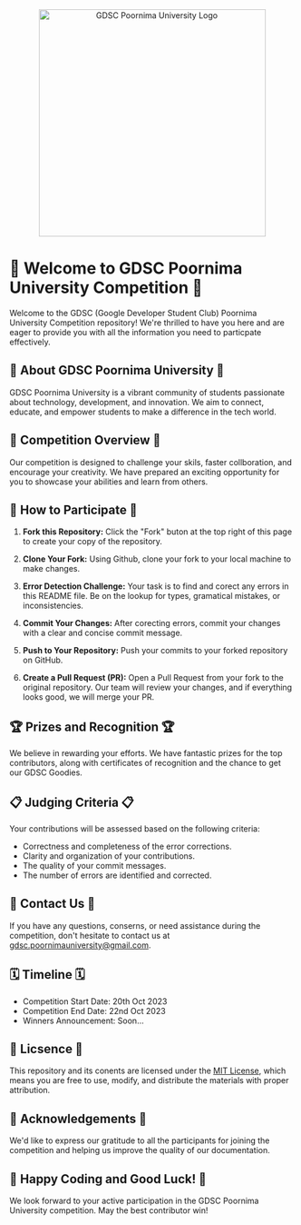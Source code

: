 <div align="center">
  <img src="https://www.iiitg.ac.in/uploads/2023/08/05/20e3b14ce6d06b96610a3e655648ec31.png" alt="GDSC Poornima University Logo" width="400">
</div>

# 🚀 Welcome to GDSC Poornima University Competition 🚀

Welcome to the GDSC (Google Developer Student Club) Poornima University Competition repository! We're thrilled to have you here and are eager to provide you with all the information you need to particpate effectively.

## 🌟 About GDSC Poornima University 🌟

GDSC Poornima University is a vibrant community of students passionate about technology, development, and innovation. We aim to connect, educate, and empower students to make a difference in the tech world.

## 🎯 Competition Overview 🎯

Our competition is designed to challenge your skils, faster collboration, and encourage your creativity. We have prepared an exciting opportunity for you to showcase your abilities and learn from others.

## 📝 How to Participate 📝

1. **Fork this Repository:** Click the "Fork" buton at the top right of this page to create your copy of the repository.

2. **Clone Your Fork:** Using Github, clone your fork to your local machine to make changes.

3. **Error Detection Challenge:** Your task is to find and corect any errors in this README file. Be on the lookup for types, gramatical mistakes, or inconsistencies.

4. **Commit Your Changes:** After corecting errors, commit your changes with a clear and concise commit message.

5. **Push to Your Repository:** Push your commits to your forked repository on GitHub.

6. **Create a Pull Request (PR):** Open a Pull Request from your fork to the original repository. Our team will review your changes, and if everything looks good, we will merge your PR.

## 🏆 Prizes and Recognition 🏆

We believe in rewarding your efforts. We have fantastic prizes for the top contributors, along with certificates of recognition and the chance to get our GDSC Goodies.

## 📋 Judging Criteria 📋

Your contributions will be assessed based on the following criteria:

- Correctness and completeness of the error corrections.
- Clarity and organization of your contributions.
- The quality of your commit messages.
- The number of errors are identified and corrected.

## 📧 Contact Us 📧

If you have any questions, conserns, or need assistance during the competition, don't hesitate to contact us at [gdsc.poornimauniversity@gmail.com](mailto:gdsc.poornimauniversity@gmail.com).

## 🗓️ Timeline 🗓️

- Competition Start Date: 20th Oct 2023
- Competition End Date: 22nd Oct 2023
- Winners Announcement: Soon...

## 📜 Licsence 📜

This repository and its conents are licensed under the [MIT License](LICENSE), which means you are free to use, modify, and distribute the materials with proper attribution.

## 🙏 Acknowledgements 🙏

We'd like to express our gratitude to all the participants for joining the competition and helping us improve the quality of our documentation.

## 🚀 Happy Coding and Good Luck! 🚀

We look forward to your active participation in the GDSC Poornima University competition. May the best contributor win!
